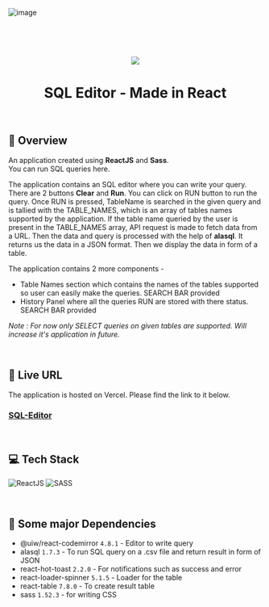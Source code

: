 
![image](https://user-images.githubusercontent.com/54144759/174669801-4c06e4a0-1e3c-48f7-8ea1-f2f0238dbf28.png)

<br>
<br>
<br>


<p align="center"><img src="https://rawcdn.githack.com/GaganpreetKaurKalsi/SQL-Editor/b8b9d4909166700cee91eaf4a5616117de4ccc17/src/assets/logo.png" /></p>

<h1 align="center">SQL Editor - Made in React</h1>

<br>

## 🧐 Overview
An application created using **ReactJS** and **Sass**.          
You can run SQL queries here.    

The application contains an SQL editor where you can write your query. There are 2 buttons **Clear** and **Run**. You can click on RUN button to run the query. Once RUN is pressed, TableName is searched in the given query and is tallied with the TABLE_NAMES, which is an array of tables names supported by the application. If the table name queried by the user is present in the TABLE_NAMES array, API request is made to fetch data from a URL. Then the data and query is processed with the help of **alasql**. It returns us the data in a JSON format. Then we display the data in form of a table.

The application contains 2 more components - 
- Table Names section which contains the names of the tables supported so user can easily make the queries. SEARCH BAR provided
- History Panel where all the queries RUN are stored with there status. SEARCH BAR provided



_Note : For now only SELECT queries on given tables are supported. Will increase it's application in future._


<br>

## 🔗 Live URL

The application is hosted on Vercel. Please find the link to it below.            
<h3><a href="https://sql-editor-react.vercel.app/sql-editor">SQL-Editor</a></h3>

<br>


## 💻 Tech Stack

![ReactJS](https://img.shields.io/badge/ReactJS-61DAFB?&style=for-the-badge&logo=react&logoColor=white&style=plastic)  ![SASS](https://img.shields.io/badge/SASS-hotpink.svg?style=for-the-badge&logo=SASS&logoColor=white&style=plastic)


<br>

## 🔴 Some major Dependencies
- @uiw/react-codemirror ```4.8.1``` - Editor to write query
- alasql ```1.7.3``` - To run SQL query on a .csv file and return result in form of JSON
- react-hot-toast ```2.2.0``` - For notifications such as success and error
- react-loader-spinner ```5.1.5``` - Loader for the table
- react-table ```7.8.0``` - To create result table
- sass ```1.52.3``` - for writing CSS
